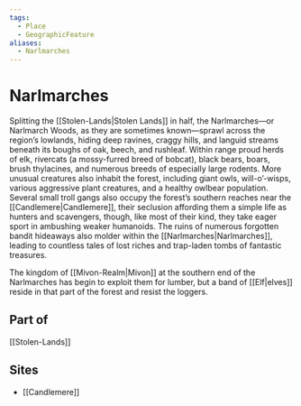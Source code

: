 ```yaml
---
tags:
  - Place
  - GeographicFeature
aliases:
  - Narlmarches
---
```

# Narlmarches
Splitting the [[Stolen-Lands|Stolen Lands]] in half, the Narlmarches—or Narlmarch Woods, as they are sometimes known—sprawl across the region’s lowlands, hiding deep ravines, craggy hills, and languid streams beneath its boughs of oak, beech, and rushleaf. Within range proud herds of elk, rivercats (a mossy-furred breed of bobcat), black bears, boars, brush thylacines, and numerous breeds of especially large rodents. More unusual creatures also inhabit the forest, including giant owls, will-o’-wisps, various aggressive plant creatures, and a healthy owlbear population. Several small troll gangs also occupy the forest’s southern reaches near the [[Candlemere|Candlemere]], their seclusion affording them a simple life as hunters and scavengers, though, like most of their kind, they take eager sport in ambushing weaker humanoids. The ruins of numerous forgotten bandit hideaways also molder within the [[Narlmarches|Narlmarches]], leading to countless tales of lost riches and trap-laden tombs of fantastic treasures.

The kingdom of [[Mivon-Realm|Mivon]] at the southern end of the Narlmarches has begin to exploit them for lumber, but a band of [[Elf|elves]] reside in that part of the forest and resist the loggers.

## Part of
[[Stolen-Lands]]
## Sites
- [[Candlemere]]